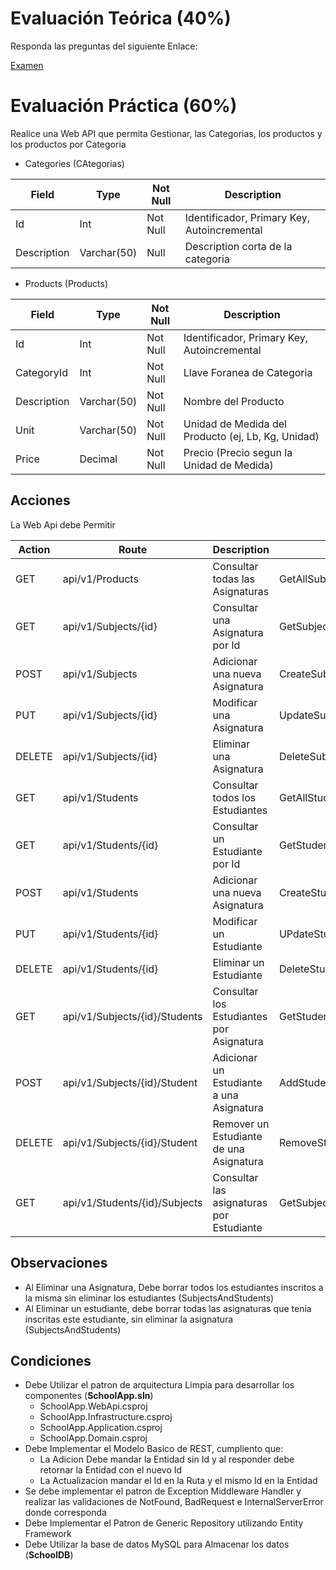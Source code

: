 
# Evaluación Teórica (40%)
Responda las preguntas del siguiente Enlace:

[Examen]()

# Evaluación Práctica (60%)
Realice una Web API que permita Gestionar, las Categorias, los productos y los productos por Categoria

- Categories (CAtegorias)
   
| Field       | Type        | Not Null  | Description                                                   |
|-------------|-------------|-----------|---------------------------------------------------------------|
| Id          | Int         | Not Null  | Identificador, Primary Key, Autoincremental                   | 
| Description | Varchar(50) | Null      | Description corta de la categoria                             |

- Products (Products)

| Field       | Type        | Not Null  | Description                                        |
|-------------|-------------|-----------|----------------------------------------------------|
| Id          | Int         | Not Null  | Identificador, Primary Key, Autoincremental        | 
| CategoryId  | Int         | Not Null  | Llave Foranea de Categoria                         |
| Description | Varchar(50) | Not Null  | Nombre del Producto                                |
| Unit        | Varchar(50) | Not Null  | Unidad de Medida del Producto (ej, Lb, Kg, Unidad) |
| Price       | Decimal     | Not Null  | Precio (Precio segun la Unidad de Medida)          | 



## Acciones
La Web Api debe Permitir

| Action | Route                         | Description                              | Method                       | Request          | Response         | Result       |
|--------|-------------------------------|------------------------------------------|------------------------------|------------------|------------------|--------------|
| GET    | api/v1/Products               | Consultar todas las Asignaturas          | GetAllSubjects               |                  | List<SubjectDto> | 200-Ok       |
| GET    | api/v1/Subjects/{id}          | Consultar una Asignatura por Id          | GetSubjectById               | Id               | SubjectDto       | 200-Ok       |
| POST   | api/v1/Subjects               | Adicionar una nueva Asignatura           | CreateSubject                | SubjectDto       | SubjectDto       | 201-Created  |
| PUT    | api/v1/Subjects/{id}          | Modificar una Asignatura                 | UpdateSubject                | Id, SubjectDto   | SubjectDto       | 200-Ok       |
| DELETE | api/v1/Subjects/{id}          | Eliminar una Asignatura                  | DeleteSubject                | Id               |                  | 204-NoContent|
| GET    | api/v1/Students               | Consultar todos los Estudiantes          | GetAllStudents               |                  | List<StudentDto> | 200-Ok       |
| GET    | api/v1/Students/{id}          | Consultar un Estudiante por Id           | GetStudentById               | Id               | StudentDto       | 200-Ok       |
| POST   | api/v1/Students               | Adicionar una nueva Asignatura           | CreateStudent                | StudentDto       | StudentDto       | 201-Created  |
| PUT    | api/v1/Students/{id}          | Modificar un Estudiante                  | UPdateStudent                | Id, StudentDto   | StudentDto       | 200-Ok       |
| DELETE | api/v1/Students/{id}          | Eliminar un Estudiante                   | DeleteStudent                | Id               |                  | 204-NoContent|
| GET    | api/v1/Subjects/{id}/Students | Consultar los Estudiantes por Asignatura | GetStudentsBySubjectId       | Id               | List<StudentDto> | 200-Ok       |
| POST   | api/v1/Subjects/{id}/Student  | Adicionar un Estudiante a una Asignatura | AddStudentToSubjectById      | SubjecStudentDto |                  | 204-NoContent|
| DELETE | api/v1/Subjects/{id}/Student  | Remover un Estudiante de una Asignatura  | RemoveStudentFromSubjectById | SubjecStudentDto |                  | 204-NoContent|
| GET    | api/v1/Students/{id}/Subjects | Consultar las asignaturas por Estudiante | GetSubjectsByStudentId       | Id               | List<SubjectDto> | 200-Ok       |

## Observaciones
- Al Eliminar una Asignatura, Debe borrar todos los estudiantes inscritos a la misma sin eliminar los estudiantes (SubjectsAndStudents)
- Al Eliminar un estudiante, debe borrar todas las asignaturas que tenia inscritas este estudiante, sin eliminar la asignatura (SubjectsAndStudents)

## Condiciones
- Debe Utilizar el patron de arquitectura Limpia para desarrollar los componentes (**SchoolApp.sln**)
  - SchoolApp.WebApi.csproj
  - SchoolApp.Infrastructure.csproj
  - SchoolApp.Application.csproj
  - SchoolApp.Domain.csproj
- Debe Implementar el Modelo Basico de REST, cumpliento que:
  - La Adicion Debe mandar la Entidad sin Id y al responder debe retornar la Entidad con el nuevo Id
  - La Actualizacion mandar el Id en la Ruta y el mismo Id en la Entidad
- Se debe implementar el patron de Exception Middleware Handler y realizar las validaciones de NotFound, BadRequest e InternalServerError donde corresponda
- Debe Implementar el Patron de Generic Repository utilizando Entity Framework
- Debe Utilizar la base de datos MySQL para Almacenar los datos (**SchoolDB**)
